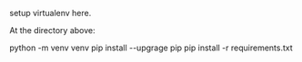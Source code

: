 setup virtualenv here.

At the directory above:

python -m venv venv
pip install --upgrage pip
pip install -r requirements.txt

